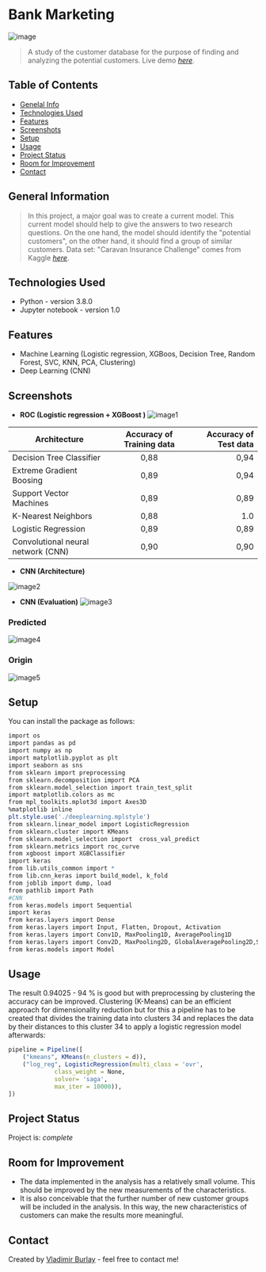 # **Bank Marketing** 

![image](https://github.com/vburlay/uci-bank-marketing/raw/master/images/dataset-cover.png)
> A study of the customer database for the purpose of finding and analyzing the potential customers.
> Live demo [_here_](https://vburlay-uci-bank-marketing-streamlit-demo-sbf8b9.streamlit.app/).

## Table of Contents
* [Genelal Info](#general-nformation)
* [Technologies Used](#technologies-used)
* [Features](#features)
* [Screenshots](#screenshots)
* [Setup](#setup)
* [Usage](#usage)
* [Project Status](#project-status)
* [Room for Improvement](#room-for-improvement)
* [Contact](#contact)


## General Information
> In this project, a major goal was to create a current model. This current model should help to give the answers to two research questions. On the one hand, the model should identify the "potential customers", on the other hand, it should find a group of similar customers.
 > Data set: "Caravan Insurance Challenge" comes from Kaggle [_here_](https://archive.ics.uci.edu/ml/datasets/bank+marketing).


## Technologies Used
- Python - version 3.8.0
- Jupyter notebook - version 1.0


## Features
- Machine Learning (Logistic regression, XGBoos, Decision Tree, Random Forest, SVC, KNN, PCA, Clustering)
- Deep Learning (CNN)

## Screenshots
* **ROC (Logistic regression + XGBoost )** 
![image1](https://github.com/vburlay/uci-bank-marketing/raw/master/images/ROC.PNG) 

| Architecture    | Accuracy of Training data | Accuracy of Test data |
|-----------|:-------------------------:|----------------------:|
|Decision Tree Classifier  |           0,88            |                  0,94 |
|Extreme Gradient Boosing  |           0,89            |                  0,94 |
|Support Vector Machines  |           0,89            |                  0,89 |
|K-Nearest Neighbors  |           0,88            |                   1.0 |
|Logistic Regression  |           0,89            |                  0,89 |
|Convolutional neural network (CNN) |           0,90            |                  0,90 |


* **CNN (Architecture)**

![image2](https://github.com/vburlay/uci-bank-marketing/raw/master/images/cnn.PNG) 

* **CNN (Evaluation)**
![image3](https://github.com/vburlay/uci-bank-marketing/raw/master/images/loss_acc.PNG) 

### Predicted
![image4](https://github.com/vburlay/uci-bank-marketing/raw/master/images/pred.PNG)
### Origin
![image5](https://github.com/vburlay/uci-bank-marketing/raw/master/images/yes_no.PNG)

## Setup
You can install the package as follows:
```r
import os
import pandas as pd
import numpy as np
import matplotlib.pyplot as plt
import seaborn as sns
from sklearn import preprocessing
from sklearn.decomposition import PCA
from sklearn.model_selection import train_test_split
import matplotlib.colors as mc
from mpl_toolkits.mplot3d import Axes3D
%matplotlib inline
plt.style.use('./deeplearning.mplstyle')
from sklearn.linear_model import LogisticRegression
from sklearn.cluster import KMeans
from sklearn.model_selection import  cross_val_predict
from sklearn.metrics import roc_curve
from xgboost import XGBClassifier
import keras
from lib.utils_common import *
from lib.cnn_keras import build_model, k_fold
from joblib import dump, load
from pathlib import Path  
#CNN
from keras.models import Sequential
import keras
from keras.layers import Dense
from keras.layers import Input, Flatten, Dropout, Activation
from keras.layers import Conv1D, MaxPooling1D, AveragePooling1D
from keras.layers import Conv2D, MaxPooling2D, GlobalAveragePooling2D,SpatialDropout1D
from keras.models import Model
```


## Usage
The result 0.94025 - 94 % is good but with preprocessing by clustering the accuracy can be improved. Clustering (K-Means) can be an efficient approach for dimensionality reduction but for this a pipeline has to be created that divides the training data into clusters 34 and replaces the data by their distances to this cluster 34 to apply a logistic regression model afterwards:
```r
pipeline = Pipeline([
    ("kmeans", KMeans(n_clusters = d)),
    ("log_reg", LogisticRegression(multi_class = 'ovr',
             class_weight = None, 
             solver= 'saga', 
             max_iter = 10000)),
])
```


## Project Status
Project is: _complete_ 


## Room for Improvement

- The data implemented in the analysis has a relatively small volume. This should be improved by the new measurements of the characteristics.
- It is also conceivable that the further number of new customer groups will be included in the analysis. In this way, the new characteristics of customers can make the results more meaningful.



## Contact
Created by [Vladimir Burlay](wladimir.burlay@gmail.com) - feel free to contact me!



